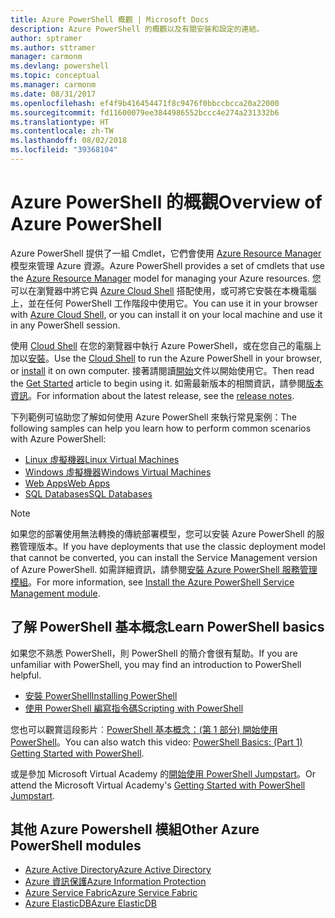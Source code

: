```yaml
---
title: Azure PowerShell 概觀 | Microsoft Docs
description: Azure PowerShell 的概觀以及有關安裝和設定的連結。
author: sptramer
ms.author: sttramer
manager: carmonm
ms.devlang: powershell
ms.topic: conceptual
ms.manager: carmonm
ms.date: 08/31/2017
ms.openlocfilehash: ef4f9b416454471f8c9476f0bbccbcca20a22000
ms.sourcegitcommit: fd11600079ee3844986552bccc4e274a231332b6
ms.translationtype: HT
ms.contentlocale: zh-TW
ms.lasthandoff: 08/02/2018
ms.locfileid: "39368104"
---
```

# <a name="overview-of-azure-powershell"></a><span data-ttu-id="c0f05-103">Azure PowerShell 的概觀</span><span class="sxs-lookup"><span data-stu-id="c0f05-103">Overview of Azure PowerShell</span></span>

<span data-ttu-id="c0f05-104">Azure PowerShell 提供了一組 Cmdlet，它們會使用 [Azure Resource Manager](/azure/azure-resource-manager/resource-group-overview) 模型來管理 Azure 資源。</span><span class="sxs-lookup"><span data-stu-id="c0f05-104">Azure PowerShell provides a set of cmdlets that use the [Azure Resource Manager](/azure/azure-resource-manager/resource-group-overview) model for managing your Azure resources.</span></span> <span data-ttu-id="c0f05-105">您可以在瀏覽器中將它與 [Azure Cloud Shell](/azure/cloud-shell/overview) 搭配使用，或可將它安裝在本機電腦上，並在任何 PowerShell 工作階段中使用它。</span><span class="sxs-lookup"><span data-stu-id="c0f05-105">You can use it in your browser with [Azure Cloud Shell](/azure/cloud-shell/overview), or you can install it on your local machine and use it in any PowerShell session.</span></span>

<span data-ttu-id="c0f05-106">使用 [Cloud Shell](/azure/cloud-shell/overview) 在您的瀏覽器中執行 Azure PowerShell，或在您自己的電腦上加以[安裝](install-azurerm-ps.md)。</span><span class="sxs-lookup"><span data-stu-id="c0f05-106">Use the [Cloud Shell](/azure/cloud-shell/overview) to run the Azure PowerShell in your browser, or [install](install-azurerm-ps.md) it on own computer.</span></span> <span data-ttu-id="c0f05-107">接著請閱讀[開始](get-started-azureps.md)文件以開始使用它。</span><span class="sxs-lookup"><span data-stu-id="c0f05-107">Then read the [Get Started](get-started-azureps.md) article to begin using it.</span></span> <span data-ttu-id="c0f05-108">如需最新版本的相關資訊，請參閱[版本資訊](release-notes-azureps.md)。</span><span class="sxs-lookup"><span data-stu-id="c0f05-108">For information about the latest release, see the [release notes](release-notes-azureps.md).</span></span>

<span data-ttu-id="c0f05-109">下列範例可協助您了解如何使用 Azure PowerShell 來執行常見案例：</span><span class="sxs-lookup"><span data-stu-id="c0f05-109">The following samples can help you learn how to perform common scenarios with Azure PowerShell:</span></span>

* [<span data-ttu-id="c0f05-110">Linux 虛擬機器</span><span class="sxs-lookup"><span data-stu-id="c0f05-110">Linux Virtual Machines</span></span>](/azure/virtual-machines/virtual-machines-linux-powershell-samples?toc=/powershell/azure/toc.json)
* [<span data-ttu-id="c0f05-111">Windows 虛擬機器</span><span class="sxs-lookup"><span data-stu-id="c0f05-111">Windows Virtual Machines</span></span>](/azure/virtual-machines/virtual-machines-windows-powershell-samples?toc=/powershell/azure/toc.json)
* [<span data-ttu-id="c0f05-112">Web Apps</span><span class="sxs-lookup"><span data-stu-id="c0f05-112">Web Apps</span></span>](/azure/app-service-web/app-service-powershell-samples?toc=/powershell/azure/toc.json)
* [<span data-ttu-id="c0f05-113">SQL Databases</span><span class="sxs-lookup"><span data-stu-id="c0f05-113">SQL Databases</span></span>](/azure/sql-database/sql-database-powershell-samples?toc=/powershell/azure/toc.json)

> [!NOTE]
> <span data-ttu-id="c0f05-114">如果您的部署使用無法轉換的傳統部署模型，您可以安裝 Azure PowerShell 的服務管理版本。</span><span class="sxs-lookup"><span data-stu-id="c0f05-114">If you have deployments that use the classic deployment model that cannot be converted, you can install the Service Management version of Azure PowerShell.</span></span> <span data-ttu-id="c0f05-115">如需詳細資訊，請參閱[安裝 Azure PowerShell 服務管理模組](/powershell/azure/servicemanagement/install-azure-ps)。</span><span class="sxs-lookup"><span data-stu-id="c0f05-115">For more information, see [Install the Azure PowerShell Service Management module](/powershell/azure/servicemanagement/install-azure-ps).</span></span>

## <a name="learn-powershell-basics"></a><span data-ttu-id="c0f05-116">了解 PowerShell 基本概念</span><span class="sxs-lookup"><span data-stu-id="c0f05-116">Learn PowerShell basics</span></span>

<span data-ttu-id="c0f05-117">如果您不熟悉 PowerShell，則 PowerShell 的簡介會很有幫助。</span><span class="sxs-lookup"><span data-stu-id="c0f05-117">If you are unfamiliar with PowerShell, you may find an introduction to PowerShell helpful.</span></span>

* [<span data-ttu-id="c0f05-118">安裝 PowerShell</span><span class="sxs-lookup"><span data-stu-id="c0f05-118">Installing PowerShell</span></span>](/powershell/scripting/installing-windows-powershell)
* [<span data-ttu-id="c0f05-119">使用 PowerShell 編寫指令碼</span><span class="sxs-lookup"><span data-stu-id="c0f05-119">Scripting with PowerShell</span></span>](/powershell/scripting/scripting-with-windows-powershell)

<span data-ttu-id="c0f05-120">您也可以觀賞這段影片︰[PowerShell 基本概念：(第 1 部分) 開始使用 PowerShell](https://channel9.msdn.com/Blogs/Taste-of-Premier/PowerShellBasicsPart1)。</span><span class="sxs-lookup"><span data-stu-id="c0f05-120">You can also watch this video: [PowerShell Basics: (Part 1) Getting Started with PowerShell](https://channel9.msdn.com/Blogs/Taste-of-Premier/PowerShellBasicsPart1).</span></span>

<span data-ttu-id="c0f05-121">或是參加 Microsoft Virtual Academy 的[開始使用 PowerShell Jumpstart](https://mva.microsoft.com/liveevents/powershell-jumpstart)。</span><span class="sxs-lookup"><span data-stu-id="c0f05-121">Or attend the Microsoft Virtual Academy's [Getting Started with PowerShell Jumpstart](https://mva.microsoft.com/liveevents/powershell-jumpstart).</span></span>

## <a name="other-azure-powershell-modules"></a><span data-ttu-id="c0f05-122">其他 Azure Powershell 模組</span><span class="sxs-lookup"><span data-stu-id="c0f05-122">Other Azure PowerShell modules</span></span>

* [<span data-ttu-id="c0f05-123">Azure Active Directory</span><span class="sxs-lookup"><span data-stu-id="c0f05-123">Azure Active Directory</span></span>](/powershell/azure/active-directory/)
* [<span data-ttu-id="c0f05-124">Azure 資訊保護</span><span class="sxs-lookup"><span data-stu-id="c0f05-124">Azure Information Protection</span></span>](/powershell/azure/aip/)
* [<span data-ttu-id="c0f05-125">Azure Service Fabric</span><span class="sxs-lookup"><span data-stu-id="c0f05-125">Azure Service Fabric</span></span>](/powershell/azure/service-fabric/)
* [<span data-ttu-id="c0f05-126">Azure ElasticDB</span><span class="sxs-lookup"><span data-stu-id="c0f05-126">Azure ElasticDB</span></span>](/powershell/azure/elasticdbjobs/)